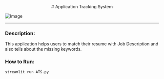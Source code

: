 <div align="center">
# Application Tracking System
</div>


![Image](https://www.google.com/url?sa=i&url=https%3A%2F%2Forgzit.com%2Fblog%2Fapplicant-tracking-system%2F&psig=AOvVaw1NhIqMxAGlZbBMOCJbwGtY&ust=1742049920464000&source=images&cd=vfe&opi=89978449&ved=0CBQQjRxqFwoTCPigq-jniYwDFQAAAAAdAAAAABAE)

---

### Description:

This application helps users to match their resume with Job Description and also tells about the missing keywords.

### How to Run:

```streamlit run ATS.py```

